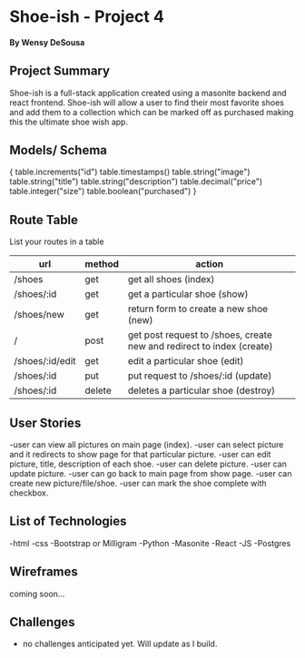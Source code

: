 # Shoe-ish - Project 4
#### By Wensy DeSousa

## Project Summary

Shoe-ish is a full-stack application created using a masonite backend and react frontend. Shoe-ish will allow a user to find their most favorite shoes and add them to a collection which can be marked off as purchased making this the ultimate shoe wish app. 

## Models/ Schema


{
    table.increments("id")
    table.timestamps()
    table.string("image")
    table.string("title")
    table.string("description")
    table.decimal("price")
    table.integer("size")
    table.boolean("purchased")
}

## Route Table

List your routes in a table

| url | method | action |
|-----|--------|--------|
| /shoes | get | get all shoes (index)|
| /shoes/:id | get | get a particular shoe (show)|
| /shoes/new | get | return form to create a new shoe (new)|
| / | post | get post request to /shoes, create new and redirect to index (create)|
| /shoes/:id/edit | get | edit a particular shoe (edit)|
| /shoes/:id | put | put request to /shoes/:id (update)|
| /shoes/:id | delete | deletes a particular shoe (destroy)|

## User Stories

-user can view all pictures on main page (index).
-user can select picture and it redirects to show page for that particular picture. 
-user can edit picture, title, description of each shoe.
-user can delete picture.
-user can update picture.
-user can go back to main page from show page.
-user can create new picture/file/shoe. 
-user can mark the shoe complete with checkbox.

## List of Technologies

-html
-css
-Bootstrap or Milligram
-Python 
-Masonite
-React
-JS
-Postgres


## Wireframes

coming soon...


## Challenges

- no challenges anticipated yet. Will update as I build. 
